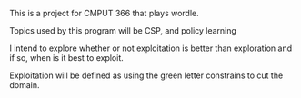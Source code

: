 This is a project for CMPUT 366 that plays wordle.

Topics used by this program will be CSP, and policy learning

I intend to explore whether or not exploitation is better than exploration and if so, when is it best to exploit.

Exploitation will be defined as using the green letter constrains to cut the domain.

